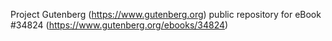 Project Gutenberg (https://www.gutenberg.org) public repository for eBook #34824 (https://www.gutenberg.org/ebooks/34824)
